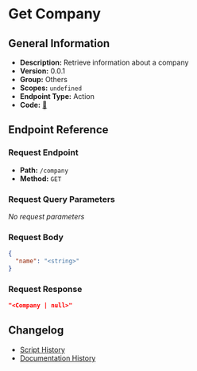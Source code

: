 # Get Company

## General Information

- **Description:** Retrieve information about a company
- **Version:** 0.0.1
- **Group:** Others
- **Scopes:** `undefined`
- **Endpoint Type:** Action
- **Code:** [🔗](https://github.com/NangoHQ/integration-templates/tree/main/integrations/unanet/actions/get-company.ts)


## Endpoint Reference

### Request Endpoint

- **Path:** `/company`
- **Method:** `GET`

### Request Query Parameters

_No request parameters_

### Request Body

```json
{
  "name": "<string>"
}
```

### Request Response

```json
"<Company | null>"
```

## Changelog

- [Script History](https://github.com/NangoHQ/integration-templates/commits/main/integrations/unanet/actions/get-company.ts)
- [Documentation History](https://github.com/NangoHQ/integration-templates/commits/main/integrations/unanet/actions/get-company.md)

<!-- END  GENERATED CONTENT -->

